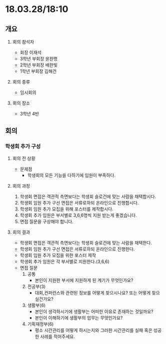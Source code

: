# 18.03.28/18:10
## 개요
1. 회의 참석자
    - 회장 이재석
    - 3학년 부회장 윤찬명
    - 2학년 부회장 배한빛
    - 1학년 부회장 김해건

2. 회의 종류
    - 임시회의

3. 회의 장소
    - 3학년 4반
    
## 회의
### 학생회 추가 구성
1. 회의 전 상황
    - 문제점
        - 학생회의 모든 기능을 다하기에 임원이 부족하다.

2. 회의 과정
    1. 학생회 면접은 객관적 측면보다는 학생회 슬로건에 맞는 사람을 채택합시다.
    2. 학생회 임원 추가 구선 면접은 서류로하되 온라인으로 진행합시다.
    3. 학생회 임원 추가 모집을 위해 포스터를 제작합시다.
    4. 학생회 추가 임원은 부서별로 3,6,6명씩 지원 받는게 좋겠습니다.
    5. 면접 질문을 구상해야 합니다.

3. 회의 결과
    - 학생회 면접은 객관적 측면보다는 학생회 슬로건에 맞는 사람을 채택한다.
    - 학생회 임원 추가 구선 면접은 서류로하되 온라인으로 진행한다.
    - 학생회 임원 추가 모집을 위한 포스터 제작
    - 학생회 추가 임원은 각 부서별로 지원한다.(3,6,6)
    - 면접 질문  
        1. 공통
            - 본인이 지원한 부서에 지원하게 된 계기가 무엇인가요?
        2. 전공부(3)
            - 대회,컨퍼런스와 관련된 정보를 어떻게 찾으시나요? 또는 어떻게 찾으실건가요?
        3. 생활부(6)
            - 본인이 생각하시기에 생활부는 어떠한 이유로 존재하는 것일까요?
            - 본인이 이해하기에 생활부의 업무는 무엇인가요?
        4. 기획재정부(6)
            - 평소 시간관리를 어떻게 하시는지와 그러한 시간관리를 실패 혹은 성공한 사레를 적어주세요.